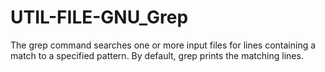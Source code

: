 UTIL-FILE-GNU_Grep
==================

The grep command searches one or more input files for lines containing a match to a specified pattern. By default, grep prints the matching lines.
